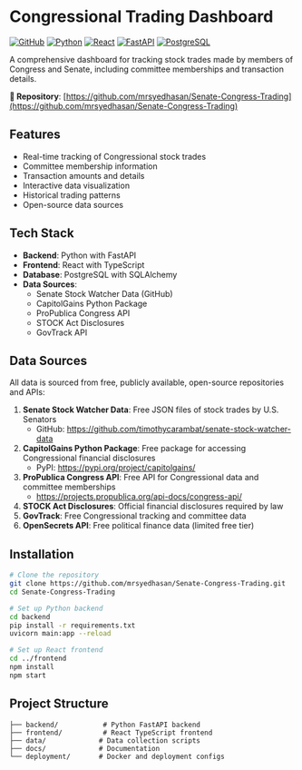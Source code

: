 # Congressional Trading Dashboard

[![GitHub](https://img.shields.io/badge/GitHub-Repository-blue?style=flat&logo=github)](https://github.com/mrsyedhasan/Senate-Congress-Trading)
[![Python](https://img.shields.io/badge/Python-3.9+-green?style=flat&logo=python)](https://python.org)
[![React](https://img.shields.io/badge/React-18+-blue?style=flat&logo=react)](https://reactjs.org)
[![FastAPI](https://img.shields.io/badge/FastAPI-Latest-green?style=flat&logo=fastapi)](https://fastapi.tiangolo.com)
[![PostgreSQL](https://img.shields.io/badge/PostgreSQL-Database-blue?style=flat&logo=postgresql)](https://postgresql.org)

A comprehensive dashboard for tracking stock trades made by members of Congress and Senate, including committee memberships and transaction details.

**🔗 Repository**: [https://github.com/mrsyedhasan/Senate-Congress-Trading](https://github.com/mrsyedhasan/Senate-Congress-Trading)

## Features

- Real-time tracking of Congressional stock trades
- Committee membership information
- Transaction amounts and details
- Interactive data visualization
- Historical trading patterns
- Open-source data sources

## Tech Stack

- **Backend**: Python with FastAPI
- **Frontend**: React with TypeScript
- **Database**: PostgreSQL with SQLAlchemy
- **Data Sources**: 
  - Senate Stock Watcher Data (GitHub)
  - CapitolGains Python Package
  - ProPublica Congress API
  - STOCK Act Disclosures
  - GovTrack API

## Data Sources

All data is sourced from free, publicly available, open-source repositories and APIs:

1. **Senate Stock Watcher Data**: Free JSON files of stock trades by U.S. Senators
   - GitHub: https://github.com/timothycarambat/senate-stock-watcher-data
2. **CapitolGains Python Package**: Free package for accessing Congressional financial disclosures
   - PyPI: https://pypi.org/project/capitolgains/
3. **ProPublica Congress API**: Free API for Congressional data and committee memberships
   - https://projects.propublica.org/api-docs/congress-api/
4. **STOCK Act Disclosures**: Official financial disclosures required by law
5. **GovTrack**: Free Congressional tracking and committee data
6. **OpenSecrets API**: Free political finance data (limited free tier)

## Installation

```bash
# Clone the repository
git clone https://github.com/mrsyedhasan/Senate-Congress-Trading.git
cd Senate-Congress-Trading

# Set up Python backend
cd backend
pip install -r requirements.txt
uvicorn main:app --reload

# Set up React frontend
cd ../frontend
npm install
npm start
```

## Project Structure

```
├── backend/           # Python FastAPI backend
├── frontend/          # React TypeScript frontend
├── data/             # Data collection scripts
├── docs/             # Documentation
└── deployment/       # Docker and deployment configs
```
